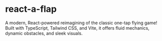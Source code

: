 # react-a-flap
A modern, React-powered reimagining of the classic one-tap flying game! Built with TypeScript, Tailwind CSS, and Vite, it offers fluid mechanics, dynamic obstacles, and sleek visuals.
